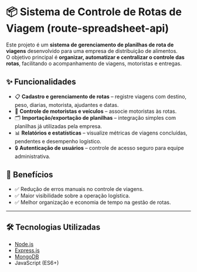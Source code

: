 # 📦 Sistema de Controle de Rotas de Viagem (route-spreadsheet-api)

Este projeto é um **sistema de gerenciamento de planilhas de rota de viagens** desenvolvido para uma empresa de distribuição de alimentos.  
O objetivo principal é **organizar, automatizar e centralizar o controle das rotas**, facilitando o acompanhamento de viagens, motoristas e entregas.

## ✨ Funcionalidades
- 📋 **Cadastro e gerenciamento de rotas** – registre viagens com destino, peso, diarias, motorista, ajudantes e datas.
- 🚚 **Controle de motoristas e veículos** – associe motoristas às rotas.
- 🗂 **Importação/exportação de planilhas** – integração simples com planilhas já utilizadas pela empresa.
- 📊 **Relatórios e estatísticas** – visualize métricas de viagens concluídas, pendentes e desempenho logístico.
- 🔒 **Autenticação de usuários** – controle de acesso seguro para equipe administrativa.

## 🎯 Benefícios
- ✅ Redução de erros manuais no controle de viagens.
- ✅ Maior visibilidade sobre a operação logística.
- ✅ Melhor organização e economia de tempo na gestão de rotas.

---

## 🛠 Tecnologias Utilizadas
- [Node.js](https://nodejs.org/)
- [Express.js](https://expressjs.com/)
- [MongoDB](https://www.mongodb.com/)
- JavaScript (ES6+)

